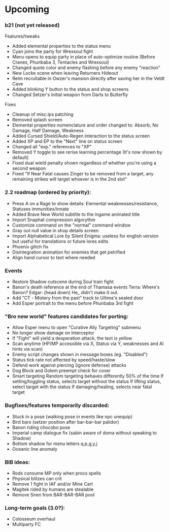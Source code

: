 # Upcoming

### b21 (not yet released)

Features/tweaks
- Added elemental properties to the status menu
- Cyan joins the party for Wrexsoul fight
- Menu opens to equip party in place of auto-optimize routine (Before Cranes, Phunbaba 3, Tentacles and Wrexsoul)
- Changed quote color and enemy flashing before any enemy "reaction"
- New Locke scene when leaving Returners Hideout
- Relm recruitable in Owzer's mansion directly after saving her in the Veldt Cave
- Added blinking Y button to the status and shop screens
- Changed Setzer's initial weapon from Darts to Butterfly

Fixes
- Cleanup of misc.ips patching
- Removed splash screen
- Elemental properties nomenclature and order changed to: Absorb, No Damage, Half Damage, Weakness
- Added Cursed Shield/Auto-Regen interaction to the status screen
- Added XP and EP to the "Next" line on status screen
- Changed all "exp." references to "XP"
- Removed Y toggle to see rerise learning percentage (It's now shown by default)
- Fixed dual wield penalty shown regardless of whether you're using a second weapon
- Fixed "If Near Fatal causes Zinger to be removed from a target, any remaining strikes will target whoever is in the 2nd slot"

### 2.2 roadmap (ordered by priority):

- Press A on a Rage to show details: Elemental weaknesses/resistance, Statuses immunities/innate
- Added Brave New World subtitle to the ingame animated title
- Import Snaphat compression algorythm
- Customize command on the "normal" command window
- Gray out null value in shop details screen 
- Import Alphabetical Lore by Silent Enigma: useless for english version but useful for translations or future lores edits
- Phoenix glitch fix
- Disintegration animation for enemies that get petrified
- Align hand cursor to text where needed

### Events
- Restore Shadow cutscene during Soul train fight
- Banon's death reference at the end of Thamasa events 
	Terra: Where's Banon?
	Edgar: (head down) He_<D> didn't make it out.
- Add "CT - Mistery from the past" track to Ultima's sealed door
- Add Esper portrait to the menu before Phunbaba 3rd fight

### "Bro new world" features candidates for porting:
- Allow Esper menu to open "Curative Ally Targeting" submenu
- No longer show damage on Interceptor
- If "Fight" will yield a desperation attack, the text is yellow 
- Scan anytime (HP/MP accessible via X, Status via Y, weaknesses and AI hints via scan)
- Enemy script changes shown in message boxes (eg. "Disabled")
- Status tick rate not affected by speed/haste/slow
- Defend work against piercing (ignore defense) attacks
- Dog Block and Golem preempt check for cover
- Smart targeting
	Random targeting behaves differently 50% of the time
	If setting/toggling status, selects target without the status
	If lifting status, select target with the status
	If damaging/healing, selects near fatal target

### Bugfixes/features temporarily discarded:
- Stuck in a pose (walking pose in events like npc unequip)
- Bird bars (setzer position after bar-bar-bar palidor)
- Banon riding chocobo pose 
- Imperial camp dialogue fix (sabin aware of doma without speaking to Shadow)
- Bottom shadow for menu letters q,p,g,y,j
- Oceanic line anomaly

### BIB ideas:
- Rods consume MP only when procs spells
- Physical blitzes can crit
- Remove 1 fight in IAF and/or Mine Cart
- Magitek rided by humans are stealable
- Remove Siren from BAR-BAR-BAR pool

### Long-term goals (3.0?):
- Colosseum overhaul
- Multiparty FC
